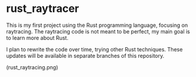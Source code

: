 # rust_raytracer

This is my first project using the Rust programming language, focusing on raytracing.
The raytracing code is not meant to be perfect, my main goal is to learn more about Rust.

I plan to rewrite the code over time, trying other Rust techniques. 
These updates will be available in separate branches of this repository.

(rust_raytracing.png)
